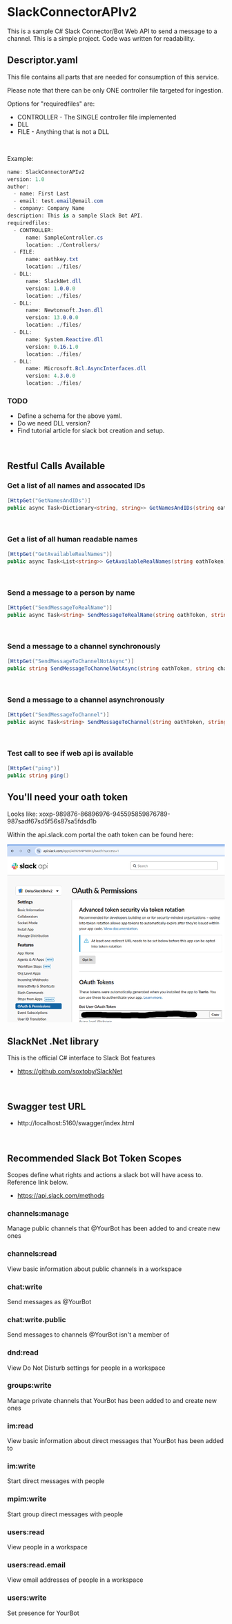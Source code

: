 # SlackConnectorAPIv2

This is a sample C# Slack Connector/Bot Web API to send a message to a channel. This is a simple project. Code was written for readability.


## Descriptor.yaml
This file contains all parts that are needed for consumption of this service.

Please note that there can be only ONE controller file targeted for ingestion.

Options for "requiredfiles" are:
* CONTROLLER - The SINGLE controller file implemented
* DLL
* FILE - Anything that is not a DLL

<br/>


Example:
```cs
name: SlackConnectorAPIv2
version: 1.0
author:
  - name: First Last
  - email: test.email@email.com
  - company: Company Name
description: This is a sample Slack Bot API.
requiredfiles:
  - CONTROLLER:
      name: SampleController.cs
      location: ./Controllers/
  - FILE:
      name: oathkey.txt
      location: ./files/
  - DLL:
      name: SlackNet.dll
      version: 1.0.0.0
      location: ./files/
  - DLL:
      name: Newtonsoft.Json.dll
      version: 13.0.0.0
      location: ./files/
  - DLL:
      name: System.Reactive.dll
      version: 0.16.1.0
      location: ./files/
  - DLL:
      name: Microsoft.Bcl.AsyncInterfaces.dll
      version: 4.3.0.0
      location: ./files/
```
### TODO
* Define a schema for the above yaml.
* Do we need DLL version?
* Find tutorial article for slack bot creation and setup.

<br/>


## Restful Calls Available

### Get a list of all names and assocated IDs 
```cs
[HttpGet("GetNamesAndIDs")]
public async Task<Dictionary<string, string>> GetNamesAndIDs(string oathToken)
```

<br/>

### Get a list of all human readable names 
```cs
[HttpGet("GetAvailableRealNames")]
public async Task<List<string>> GetAvailableRealNames(string oathToken)
```

<br/>

### Send a message to a person by name 
```cs
[HttpGet("SendMessageToRealName")]
public async Task<string> SendMessageToRealName(string oathToken, string humanName, string message)
```

<br/>

### Send a message to a channel synchronously
```cs
[HttpGet("SendMessageToChannelNotAsync")]
public string SendMessageToChannelNotAsync(string oathToken, string channel, string message)
```

<br/>

### Send a message to a channel asynchronously 
```cs
[HttpGet("SendMessageToChannel")]
public async Task<string> SendMessageToChannel(string oathToken, string channel, string message)
```
<br/>

### Test call to see if web api is available
```cs
[HttpGet("ping")]
public string ping()
``` 

## You'll need your oath token

Looks like: xoxp-989876-86896976-945595859876789-987sadf67sd5f56s87sa5fdsd1b

Within the api.slack.com portal the oath token can be found here:


![image info](images/slackconnector-OATH-token.png)


## SlackNet .Net library

This is the official C# interface to Slack Bot features

* https://github.com/soxtoby/SlackNet


</br>

## Swagger test URL

* http://localhost:5160/swagger/index.html

</br>

## Recommended Slack Bot Token Scopes

Scopes define what rights and actions a slack bot will have acess to. Reference link below.
* https://api.slack.com/methods


### channels:manage
Manage public channels that @YourBot has been added to and create new ones

### channels:read
View basic information about public channels in a workspace

### chat:write
Send messages as @YourBot

### chat:write.public
Send messages to channels @YourBot isn't a member of

### dnd:read
View Do Not Disturb settings for people in a workspace

### groups:write
Manage private channels that YourBot has been added to and create new ones

### im:read
View basic information about direct messages that YourBot has been added to

### im:write
Start direct messages with people

### mpim:write
Start group direct messages with people

### users:read
View people in a workspace

### users:read.email
View email addresses of people in a workspace

### users:write
Set presence for YourBot
